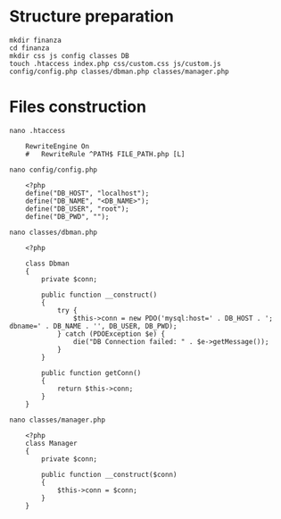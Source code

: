 #   Structure preparation

    mkdir finanza
    cd finanza
    mkdir css js config classes DB
    touch .htaccess index.php css/custom.css js/custom.js config/config.php classes/dbman.php classes/manager.php

#   Files construction

    nano .htaccess

        RewriteEngine On
        #   RewriteRule ^PATH$ FILE_PATH.php [L]

    nano config/config.php

        <?php
        define("DB_HOST", "localhost");
        define("DB_NAME", "<DB_NAME>");
        define("DB_USER", "root");
        define("DB_PWD", "");

    nano classes/dbman.php

        <?php

        class Dbman
        {
            private $conn;

            public function __construct()
            {
                try {
                    $this->conn = new PDO('mysql:host=' . DB_HOST . '; dbname=' . DB_NAME . '', DB_USER, DB_PWD);
                } catch (PDOException $e) {
                    die("DB Connection failed: " . $e->getMessage());
                }
            }

            public function getConn()
            {
                return $this->conn;
            }
        }

    nano classes/manager.php

        <?php
        class Manager
        {
            private $conn;

            public function __construct($conn)
            {
                $this->conn = $conn;
            }
        }

